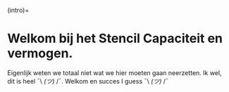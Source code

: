 (intro)=
# Welkom bij het Stencil Capaciteit en vermogen.

Eigenlijk weten we totaal niet wat we hier moeten gaan neerzetten. Ik wel, dit is heel ¯\ _(ツ)_ /¯.
Welkom en succes I guess ¯\ _(ツ)_ /¯
